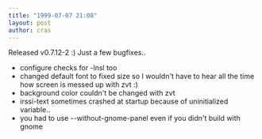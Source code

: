 ```yaml
---
title: "1999-07-07 21:08"
layout: post
author: cras
---
```

Released v0.7.12-2 :) Just a few bugfixes..

  - configure checks for -lnsl too
  - changed default font to fixed size so I wouldn't have to hear all
    the time how screen is messed up with zvt :)
  - background color couldn't be changed with zvt
  - irssi-text sometimes crashed at startup because of uninitialized
    variable..
  - you had to use \-\-without-gnome-panel even if you didn't build with
    gnome

